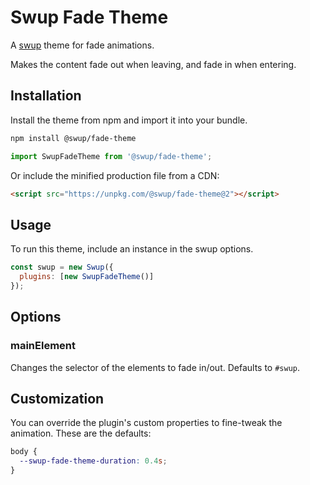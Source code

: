 # Swup Fade Theme

A [swup](https://swup.js.org) theme for fade animations.

Makes the content fade out when leaving, and fade in when entering.

## Installation

Install the theme from npm and import it into your bundle.

```bash
npm install @swup/fade-theme
```

```js
import SwupFadeTheme from '@swup/fade-theme';
```

Or include the minified production file from a CDN:

```html
<script src="https://unpkg.com/@swup/fade-theme@2"></script>
```

## Usage

To run this theme, include an instance in the swup options.

```javascript
const swup = new Swup({
  plugins: [new SwupFadeTheme()]
});
```

## Options

### mainElement

Changes the selector of the elements to fade in/out. Defaults to `#swup`.

## Customization

You can override the plugin's custom properties to fine-tweak the animation.
These are the defaults:

```css
body {
  --swup-fade-theme-duration: 0.4s;
}
```
